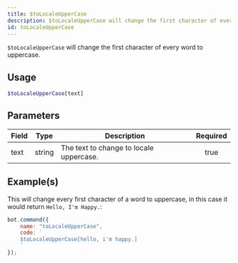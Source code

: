 ```yaml
---
title: $toLocaleUpperCase
description: $toLocaleUpperCase will change the first character of every word to uppercase.
id: toLocaleUpperCase
---
```


`$toLocaleUpperCase` will change the first character of every word to uppercase.

## Usage

```php
$toLocaleUpperCase[text]
```

## Parameters

| Field | Type   | Description                             | Required |
| ----- | ------ | --------------------------------------- | :------: |
| text  | string | The text to change to locale uppercase. |   true   |

## Example(s)

This will change every first character of a word to uppercase, in this case it would return `Hello, I'm Happy.`:

```javascript
bot.command({
    name: "toLocaleUpperCase",
    code: `
    $toLocaleUpperCase[hello, i'm happy.]
    `
});
```